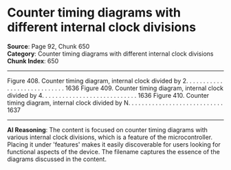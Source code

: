 # Counter timing diagrams with different internal clock divisions

**Source**: Page 92, Chunk 650  
**Category**: Counter timing diagrams with different internal clock divisions  
**Chunk Index**: 650

---

Figure 408. Counter timing diagram, internal clock divided by 2. . . . . . . . . . . . . . . . . . . . . . . . . . . . 1636
Figure 409. Counter timing diagram, internal clock divided by 4. . . . . . . . . . . . . . . . . . . . . . . . . . . . 1636
Figure 410. Counter timing diagram, internal clock divided by N. . . . . . . . . . . . . . . . . . . . . . . . . . . . 1637

---

**AI Reasoning**: The content is focused on counter timing diagrams with various internal clock divisions, which is a feature of the microcontroller. Placing it under 'features' makes it easily discoverable for users looking for functional aspects of the device. The filename captures the essence of the diagrams discussed in the content.
